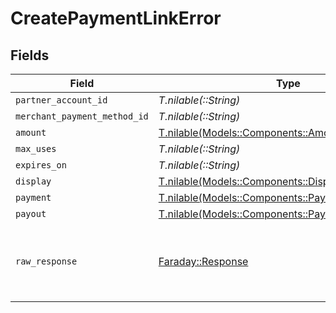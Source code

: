 # CreatePaymentLinkError


## Fields

| Field                                                                                                | Type                                                                                                 | Required                                                                                             | Description                                                                                          |
| ---------------------------------------------------------------------------------------------------- | ---------------------------------------------------------------------------------------------------- | ---------------------------------------------------------------------------------------------------- | ---------------------------------------------------------------------------------------------------- |
| `partner_account_id`                                                                                 | *T.nilable(::String)*                                                                                | :heavy_minus_sign:                                                                                   | N/A                                                                                                  |
| `merchant_payment_method_id`                                                                         | *T.nilable(::String)*                                                                                | :heavy_minus_sign:                                                                                   | N/A                                                                                                  |
| `amount`                                                                                             | [T.nilable(Models::Components::AmountValidationError)](../../models/shared/amountvalidationerror.md) | :heavy_minus_sign:                                                                                   | N/A                                                                                                  |
| `max_uses`                                                                                           | *T.nilable(::String)*                                                                                | :heavy_minus_sign:                                                                                   | N/A                                                                                                  |
| `expires_on`                                                                                         | *T.nilable(::String)*                                                                                | :heavy_minus_sign:                                                                                   | N/A                                                                                                  |
| `display`                                                                                            | [T.nilable(Models::Components::DisplayOptionsError)](../../models/shared/displayoptionserror.md)     | :heavy_minus_sign:                                                                                   | N/A                                                                                                  |
| `payment`                                                                                            | [T.nilable(Models::Components::PaymentDetailsError)](../../models/shared/paymentdetailserror.md)     | :heavy_minus_sign:                                                                                   | N/A                                                                                                  |
| `payout`                                                                                             | [T.nilable(Models::Components::PayoutDetailsError)](../../models/shared/payoutdetailserror.md)       | :heavy_minus_sign:                                                                                   | N/A                                                                                                  |
| `raw_response`                                                                                       | [Faraday::Response](https://www.rubydoc.info/gems/faraday/Faraday/Response)                          | :heavy_minus_sign:                                                                                   | Raw HTTP response; suitable for custom response parsing                                              |